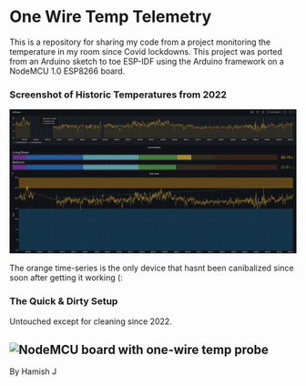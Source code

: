 # One Wire Temp Telemetry

This is a repository for sharing my code from a project monitoring the temperature in my room since Covid lockdowns. This project was ported from an Arduino sketch to toe ESP-IDF using the Arduino framework on a NodeMCU 1.0 ESP8266 board. 

### Screenshot of Historic Temperatures from 2022
![Grafana screenshot](docs/assets/telemetry-dashboard.png)

The orange time-series is the only device that hasnt been canibalized since soon after getting it working (:

### The Quick & Dirty Setup

Untouched except for cleaning since 2022.

![NodeMCU board with one-wire temp probe](https://cdn.discordapp.com/attachments/776190160621535244/1259627102223728641/PXL_20240707_214736538.jpg?ex=668c5ea7&is=668b0d27&hm=d075f4d013baf5ca38f9651ddf3e70188de78388baedd3f24c12357d39fc878a&)
---
By Hamish J
